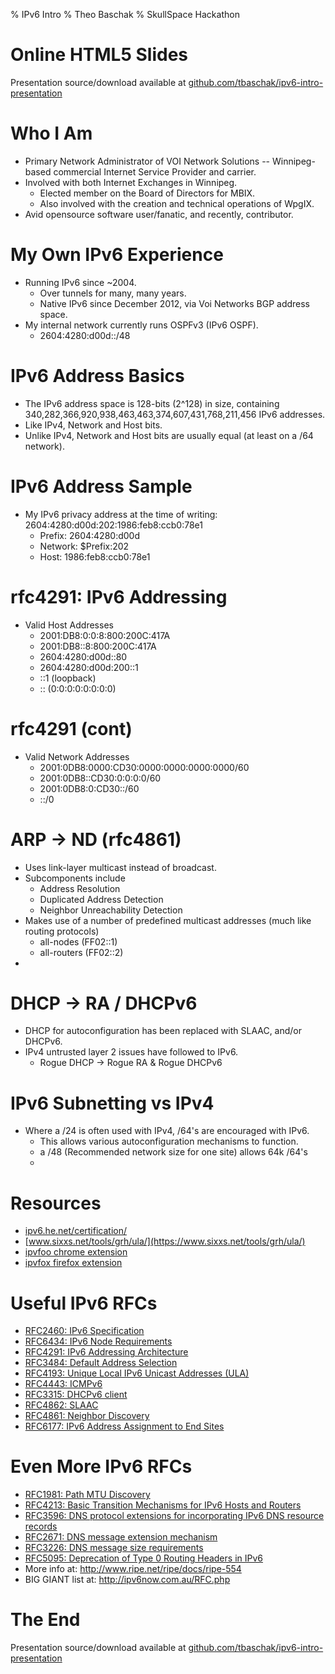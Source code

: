 % IPv6 Intro
% Theo Baschak
% SkullSpace Hackathon


# Online HTML5 Slides

Presentation source/download available at [github.com/tbaschak/ipv6-intro-presentation](https://github.com/tbaschak/ipv6-intro-presentation)

# Who I Am

*	Primary Network Administrator of VOI Network Solutions -- Winnipeg-based commercial Internet Service Provider and carrier.
*	Involved with both Internet Exchanges in Winnipeg.
	*	Elected member on the Board of Directors for MBIX.
	*	Also involved with the creation and technical operations of WpgIX.
*	Avid opensource software user/fanatic, and recently, contributor.

# My Own IPv6 Experience

*	Running IPv6 since ~2004.
	*	Over tunnels for many, many years.
	*	Native IPv6 since December 2012, via Voi Networks BGP address space.
*	My internal network currently runs OSPFv3 (IPv6 OSPF).
	*	2604:4280:d00d::/48

# IPv6 Address Basics

*	The IPv6 address space is 128-bits (2^128) in size, containing 340,282,366,920,938,463,463,374,607,431,768,211,456 IPv6 addresses.
*	Like IPv4, Network and Host bits.
*	Unlike IPv4, Network and Host bits are usually equal (at least on a /64 network).

# IPv6 Address Sample

*	My IPv6 privacy address at the time of writing: 2604:4280:d00d:202:1986:feb8:ccb0:78e1
	*	Prefix: 2604:4280:d00d
	*	Network: $Prefix:202
	*	Host: 1986:feb8:ccb0:78e1

# rfc4291: IPv6 Addressing

*	Valid Host Addresses
	*	2001:DB8:0:0:8:800:200C:417A
	*	2001:DB8::8:800:200C:417A
	*	2604:4280:d00d::80
	*	2604:4280:d00d:200::1
	*	::1 (loopback)
	*	:: (0:0:0:0:0:0:0:0)

# rfc4291 (cont)

*	Valid Network Addresses
	*	2001:0DB8:0000:CD30:0000:0000:0000:0000/60
	*	2001:0DB8::CD30:0:0:0:0/60
	*	2001:0DB8:0:CD30::/60
	*	::/0

# ARP -> ND (rfc4861)

*	Uses link-layer multicast instead of broadcast.
*	Subcomponents include
	*	Address Resolution
	*	Duplicated Address Detection
	*	Neighbor Unreachability Detection
*	Makes use of a number of predefined multicast addresses (much like routing protocols)
	*	all-nodes (FF02::1)
	*	all-routers (FF02::2)
*	

# DHCP -> RA / DHCPv6

*	DHCP for autoconfiguration has been replaced with SLAAC, and/or DHCPv6.
*	IPv4 untrusted layer 2 issues have followed to IPv6.
	*	Rogue DHCP -&gt; Rogue RA &amp; Rogue DHCPv6

# IPv6 Subnetting vs IPv4

*	Where a /24 is often used with IPv4, /64's are encouraged with IPv6.
	*	This allows various autoconfiguration mechanisms to function.
	*	a /48 (Recommended network size for one site) allows 64k /64's
	*	

# Resources

*	[ipv6.he.net/certification/](https://ipv6.he.net/certification/)
*	[www.sixxs.net/tools/grh/ula/](https://www.sixxs.net/tools/grh/ula/)
*	[ipvfoo chrome extension](https://code.google.com/p/ipvfoo/)
*	[ipvfox firefox extension](https://addons.mozilla.org/en-US/firefox/addon/ipvfox/)

# Useful IPv6 RFCs

*	[RFC2460: IPv6 Specification](http://tools.ietf.org/html/rfc2460)
*	[RFC6434: IPv6 Node Requirements](http://tools.ietf.org/html/rfc6434)
*	[RFC4291: IPv6 Addressing Architecture](http://tools.ietf.org/html/rfc4291)
*	[RFC3484: Default Address Selection](http://tools.ietf.org/html/rfc3484)
*	[RFC4193: Unique Local IPv6 Unicast Addresses (ULA)](http://tools.ietf.org/html/rfc4193)
*	[RFC4443: ICMPv6](http://tools.ietf.org/html/rfc4443)
*	[RFC3315: DHCPv6 client](http://tools.ietf.org/html/rfc3315)
*	[RFC4862: SLAAC](http://tools.ietf.org/html/rfc4862)
*	[RFC4861: Neighbor Discovery](http://tools.ietf.org/html/rfc4861)
*	[RFC6177: IPv6 Address Assignment to End Sites](http://tools.ietf.org/html/rfc6177)

# Even More IPv6 RFCs

*	[RFC1981: Path MTU Discovery](http://tools.ietf.org/html/rfc1981)
*	[RFC4213: Basic Transition Mechanisms for IPv6 Hosts and Routers](http://tools.ietf.org/html/rfc4213)
*	[RFC3596: DNS protocol extensions for incorporating IPv6 DNS resource records](http://tools.ietf.org/html/rfc3596)
*	[RFC2671: DNS message extension mechanism](http://tools.ietf.org/html/rfc2671)
*	[RFC3226: DNS message size requirements](http://tools.ietf.org/html/rfc3226)
*	[RFC5095: Deprecation of Type 0 Routing Headers in IPv6](http://tools.ietf.org/html/rfc5095)
*	More info at: http://www.ripe.net/ripe/docs/ripe-554
*	BIG GIANT list at: http://ipv6now.com.au/RFC.php

# The End

Presentation source/download available at [github.com/tbaschak/ipv6-intro-presentation](https://github.com/tbaschak/ipv6-intro-presentation)
